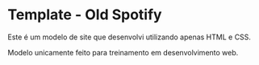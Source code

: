 # Template - Old Spotify
Este é um modelo de site que desenvolvi utilizando apenas HTML e CSS.

Modelo unicamente feito para treinamento em desenvolvimento web.



